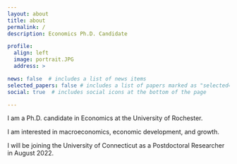 ```yaml
---
layout: about
title: about
permalink: /
description: Economics Ph.D. Candidate

profile:
  align: left
  image: portrait.JPG
  address: >

news: false  # includes a list of news items
selected_papers: false # includes a list of papers marked as "selected={true}"
social: true  # includes social icons at the bottom of the page

---
```


I am a Ph.D. candidate in Economics at the University of Rochester.

I am interested in macroeconomics, economic development, and growth.

I will be joining the University of Connecticut as a Postdoctoral Researcher in August 2022.